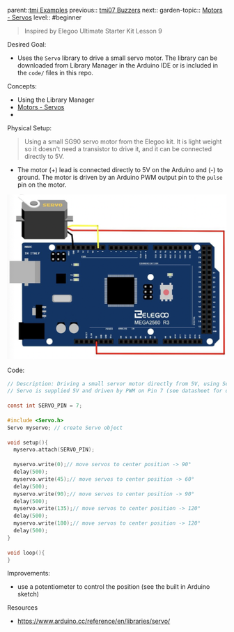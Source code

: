parent::[tmi Examples](../../../tmi%20Examples.md)
previous:: [tmi07 Buzzers](Personal%20Folders/that_marouk_ish/tmi07%20Buzzers.md)
next::
garden-topic:: [Motors - Servos](../../Motors%20-%20Servos.md)
level:: #beginner

>  Inspired by Elegoo Ultimate Starter Kit Lesson 9

Desired Goal:
- Uses the `Servo` library to drive a small servo motor. The library can be downloaded from Library Manager in the Arduino IDE or is included in the `code/` files in this repo. 

Concepts:
- Using the Library Manager
- [Motors - Servos](../../Motors%20-%20Servos.md)
- 

Physical Setup:

> Using a small SG90 servo motor from the Elegoo kit. It is light weight so it doesn't need a transistor to drive it, and it can be connected directly to 5V. 

- The motor (+) lead is connected directly to 5V on the Arduino and (-) to ground. The motor is driven by an Arduino PWM output pin to the `pulse` pin on the motor.

![](Pasted%20image%2020221007173416.png)

Code:


``` c
// Description: Driving a small servor motor directly from 5V, using Servo library
// Servo is supplied 5V and driven by PWM on Pin 7 (see datasheet for details)

const int SERVO_PIN = 7;

#include <Servo.h>
Servo myservo; // create Servo object 

void setup(){
  myservo.attach(SERVO_PIN);

  myservo.write(0);// move servos to center position -> 90°
  delay(500);
  myservo.write(45);// move servos to center position -> 60°
  delay(500);
  myservo.write(90);// move servos to center position -> 90°
  delay(500);
  myservo.write(135);// move servos to center position -> 120°
  delay(500);
  myservo.write(180);// move servos to center position -> 120°
  delay(500);
}
 
void loop(){
}
```

Improvements:
- use a potentiometer to control the position (see the built in Arduino sketch)

Resources
- https://www.arduino.cc/reference/en/libraries/servo/